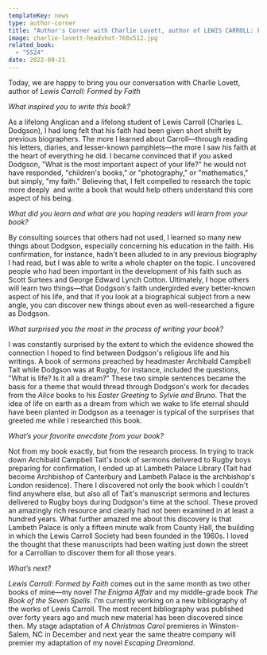 ```yaml
---
templateKey: news
type: author-corner
title: "Author's Corner with Charlie Lovett, author of LEWIS CARROLL: FORMED BY FAITH"
image: charlie-lovett-headshot-768x512.jpg
related_book:
  - "5524"
date: 2022-09-21
---
```

Today, we are happy to bring you our conversation with Charlie Lovett, author of *Lewis Carroll: Formed by Faith*

*What inspired you to write this book?* 

As a lifelong Anglican and a lifelong student of Lewis Carroll (Charles L. Dodgson), I had long felt that his faith had been given short shrift by previous biographers. The more I learned about Carroll—through reading his letters, diaries, and lesser-known pamphlets—the more I saw his faith at the heart of everything he did. I became convinced that if you asked Dodgson, "What is the most important aspect of your life?" he would not have responded, "children's books," or "photography," or "mathematics," but simply, "my faith." Believing that, I felt compelled to research the topic more deeply  and write a book that would help others understand this core aspect of his being.

*What did you learn and what are you hoping readers will learn from your book?* 

By consulting sources that others had not used, I learned so many new things about Dodgson, especially concerning his education in the faith. His confirmation, for instance, hadn't been alluded to in any previous biography I had read, but I was able to write a whole chapter on the topic. I uncovered people who had been important in the development of his faith such as Scott Surtees and George Edward Lynch Cotton. Ultimately, I hope others will learn two things—that Dodgson's faith undergirded every better-known aspect of his life, and that if you look at a biographical subject from a new angle, you can discover new things about even as well-researched a figure as Dodgson.

*What surprised you the most in the process of writing your book?* 

I was constantly surprised by the extent to which the evidence showed the connection I hoped to find between Dodgson's religious life and his writings. A book of sermons preached by headmaster Archibald Campbell Tait while Dodgson was at Rugby, for instance, included the questions, "What is life? Is it all a dream?" These two simple sentences became the basis for a theme that would thread through Dodgson's work for decades from the *Alice* books to his *Easter Greeting* to *Sylvie and Bruno*. That the idea of life on earth as a dream from which we wake to life eternal should have been planted in Dodgson as a teenager is typical of the surprises that greeted me while I researched this book.

*What’s your favorite anecdote from your book?*

Not from my book exactly, but from the research process. In trying to track down Archibald Campbell Tait's book of sermons delivered to Rugby boys preparing for confirmation, I ended up at Lambeth Palace Library (Tait had become Archbishop of Canterbury and Lambeth Palace is the archbishop's London residence). There I discovered not only the book which I couldn't find anywhere else, but also all of Tait's manuscript sermons and lectures delivered to Rugby boys during Dodgson's time at the school. These proved an amazingly rich resource and clearly had not been examined in at least a hundred years. What further amazed me about this discovery is that Lambeth Palace is only a fifteen minute walk from County Hall, the building in which the Lewis Carroll Society had been founded in the 1960s. I loved the thought that these manuscripts had been waiting just down the street for a Carrollian to discover them for all those years.

*What’s next?* 

*Lewis Carroll: Formed by Faith* comes out in the same month as two other books of mine—my novel *The Enigma Affair* and my middle-grade book *The Book of the Seven Spells*. I'm currently working on a new bibliography of the works of Lewis Carroll. The most recent bibliography was published over forty years ago and much new material has been discovered since then. My stage adaptation of *A Christmas Carol* premieres in Winston-Salem, NC in December and next year the same theatre company will premier my adaptation of my novel *Escaping Dreamland*.